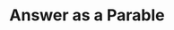 ---
dateAdded: "2023-04-20"
category: "meta"
title: Answer as a Parable
prompt: |
  Share a parable that illustrates the main concept or lesson in the prompt.
---